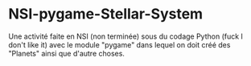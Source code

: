 # NSI-pygame-Stellar-System
Une activité faite en NSI (non terminée) sous du codage Python (fuck I don't like it) avec le module "pygame" dans lequel on doit créé des "Planets" ainsi que d'autre choses.

